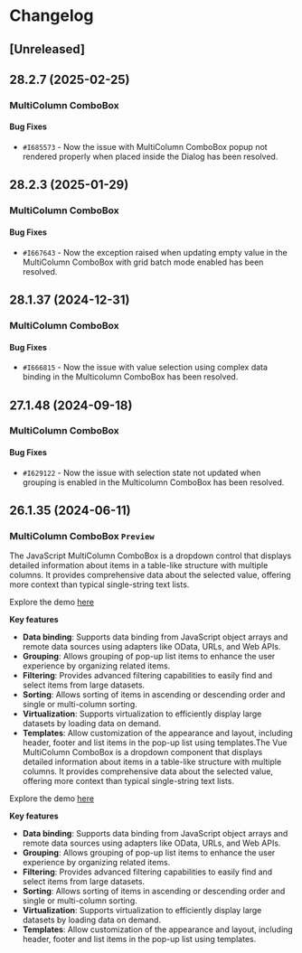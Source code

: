 # Changelog

## [Unreleased]

## 28.2.7 (2025-02-25)

### MultiColumn ComboBox

#### Bug Fixes

- `#I685573` - Now the issue with MultiColumn ComboBox popup not rendered properly when placed inside the Dialog has been resolved.

## 28.2.3 (2025-01-29)

### MultiColumn ComboBox

#### Bug Fixes

- `#I667643` - Now the exception raised when updating empty value in the MultiColumn ComboBox with grid batch mode enabled has been resolved.

## 28.1.37 (2024-12-31)

### MultiColumn ComboBox

#### Bug Fixes

- `#I666815` - Now the issue with value selection using complex data binding in the Multicolumn ComboBox has been resolved.

## 27.1.48 (2024-09-18)

### MultiColumn ComboBox

#### Bug Fixes

- `#I629122` - Now the issue with selection state not updated when grouping is enabled in the Multicolumn ComboBox has been resolved.

## 26.1.35 (2024-06-11)

### MultiColumn ComboBox `Preview`

The JavaScript MultiColumn ComboBox is a dropdown control that displays detailed information about items in a
table-like structure with multiple columns. It provides comprehensive data about the selected value, offering more
context than typical single-string text lists.

Explore the demo [here](https://ej2.syncfusion.com/demos/#/fluent2/multicolumn-combobox/default.html)

**Key features**

- **Data binding**: Supports data binding from JavaScript object arrays and remote data sources using adapters like OData, URLs, and Web APIs.
- **Grouping**: Allows grouping of pop-up list items to enhance the user experience by organizing related items.
- **Filtering**: Provides advanced filtering capabilities to easily find and select items from large datasets.
- **Sorting**: Allows sorting of items in ascending or descending order and single or multi-column sorting.
- **Virtualization**: Supports virtualization to efficiently display large datasets by loading data on demand.
- **Templates**: Allow customization of the appearance and layout, including header, footer and list items in the pop-up list using templates.The Vue MultiColumn ComboBox is a dropdown component that displays detailed information about items in a table-like structure with multiple columns. It provides comprehensive data about the selected value, offering more context than typical single-string text lists.

Explore the demo [here](https://ej2.syncfusion.com/vue/demos/#/fluent2/multicolumn-combobox/default.html)

**Key features**

- **Data binding**: Supports data binding from JavaScript object arrays and remote data sources using adapters like OData, URLs, and Web APIs.
- **Grouping**: Allows grouping of pop-up list items to enhance the user experience by organizing related items.
- **Filtering**: Provides advanced filtering capabilities to easily find and select items from large datasets.
- **Sorting**: Allows sorting of items in ascending or descending order and single or multi-column sorting.
- **Virtualization**: Supports virtualization to efficiently display large datasets by loading data on demand.
- **Templates**: Allow customization of the appearance and layout, including header, footer and list items in the pop-up list using templates.